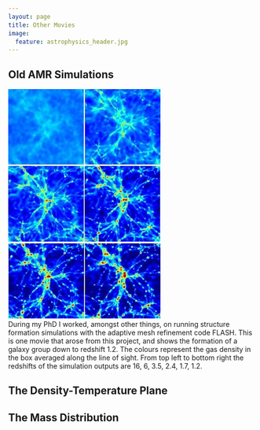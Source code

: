 ```yaml
---
layout: page
title: Other Movies
image:
  feature: astrophysics_header.jpg
---
```


## Old AMR Simulations

<div class="row">
  <div class="col-sm-4>
    <a href="videos/amr_frames.avi"><img src="videos/amr_frames.jpg"></a>
  </div>
  <div class="col-sm-8">
    During my PhD I worked, amongst other things, on running structure formation simulations with the adaptive mesh refinement code FLASH. This is one movie that arose from this project, and shows the formation of a galaxy group down to redshift 1.2. The colours represent the gas density in the box averaged along the line of sight. From top left to bottom right the redshifts of the simulation outputs are 16, 6, 3.5, 2.4, 1.7, 1.2.

  </div>
</div>

## The Density-Temperature Plane

## The Mass Distribution

<!--
[one_half last]
[heading]The density-temperature plane[/heading]

[caption id="attachment_679" align="alignleft" width="300"]<a href="http://www.craigmbooth.com/wp-content/uploads/2013/02/rhot.png"><img src="http://www.craigmbooth.com/wp-content/uploads/2013/02/rhot-300x159.png" alt="High time-resolution movie of the evolution of gas and metals in the density-temperature plane" width="300" height="159" class="size-medium wp-image-679" /></a> High time-resolution movie of the evolution of gas and metals in the density-temperature plane[/caption]

This movie shows, for the OWLS 100Mpc/h box, the distribution of all gas particles (left panel) and of the heavy elements (right panel) in density-temperature space as a function of redshift.  The high time-resolution in this movie was made possible by an adaptive temporal output scheme.  The straight lines to the right of the panels represent gas that is star forming.

<span class="icon">M</span> <a href="http://www.craigmbooth.com/wp-content/uploads/2013/02/rhot.avi">Download Movie</a>

[/one_half]

[/full]

[full]

[one_fourth first]
&nbsp;
[/one_fourth]

[one_half]
[heading]The Mass Distribution[/heading]

[caption id="attachment_680" align="alignleft" width="240"]<a href="http://www.craigmbooth.com/wp-content/uploads/2013/02/mass_distribution.jpg"><img src="http://www.craigmbooth.com/wp-content/uploads/2013/02/mass_distribution.jpg" alt="Pie chart showing how matter flows from one phase to another as the Universe evolves" width="240" height="188" class="size-full wp-image-680" /></a> Pie chart showing how matter flows from one phase to another as the Universe evolves[/caption]

This animated pie chart shows, for the OWLS 100Mpc/h box with the REF physics implementation (see Schaye et al. 2010), the fraction of the gas in the Universe that exists in different phases as a function of cosmic time, from redshift 6 all the way down to redshift zero. The gas has been split into five phases, using fairly standard cuts in density and temperature.  The phases are defined as follows:
<ul class="child-pages">
  <li>Interstellar medium (ISM): Dense, star-forming gas inside of galaxies</li>
  <li>Stars</li>
  <li>Intergalactic medium (IGM): Cold (T<10<sup>5</sup>K), underdense gas between galaxies</li>
  <li>Warm-hot intergalactic medium (WHIM): Warm-hot (10<sup>5</sup>K-10<sup>7</sup>K) gas shock heated by structure formation</li>
  <li>Intracluster medium (ICM): Hot (T>10<sup>7</sup>K) gas in the haloes of the most massive galaxy clusters</li>
</ul>

<span class="icon">M</span> <a href="http://www.craigmbooth.com/wp-content/uploads/2013/02/mass_distribution.avi">Download Movie</a>

[/one_half]

[one_fourth last]
&nbsp;
[/one_fourth]
[/full]
)

-->
